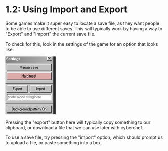 # 1.2: Using Import and Export

Some games make it super easy to locate a save file, as they want people to be able to use different saves. This will typically work by having a way to "Export" and "Import" the current save file.

To check for this, look in the settings of the game for an option that looks like:

![Dodeca Settings](../../images/breaking_game_saves/locating_saves/dodeca_import_export.png)

Pressing the "export" button here will typically copy something to our clipboard, or download a file that we can use later with cyberchef.

To use a save file, try pressing the "import" option, which should prompt us to upload a file, or paste something into a box.
